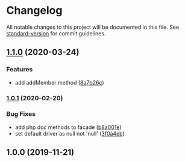 # Changelog

All notable changes to this project will be documented in this file. See [standard-version](https://github.com/conventional-changelog/standard-version) for commit guidelines.

## [1.1.0](https://github.com/dansmaculotte/laravel-newsletter/compare/v1.0.1...v1.1.0) (2020-03-24)


### Features

* add addMember method ([8a7b26c](https://github.com/dansmaculotte/laravel-newsletter/commit/8a7b26c74162f33f67ee81f72b44c568aa168ce0))

### [1.0.1](https://github.com/dansmaculotte/laravel-newsletter/compare/v1.0.0...v1.0.1) (2020-02-20)


### Bug Fixes

* add php doc methods to facade ([b8a001e](https://github.com/dansmaculotte/laravel-newsletter/commit/b8a001e))
* set default driver as null not 'null' ([3f0a4eb](https://github.com/dansmaculotte/laravel-newsletter/commit/3f0a4eb))

## 1.0.0 (2019-11-21)

